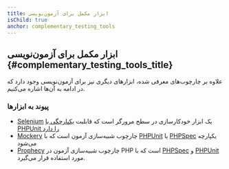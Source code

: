 ```yaml
---
title: ابزار مکمل برای آزمون‌نویسی
isChild: true
anchor: complementary_testing_tools
---
```


## ابزار مکمل برای آزمون‌نویسی {#complementary_testing_tools_title}

علاوه بر چارچوب‌های معرفی شده، ابزارهای دیگری نیز برای آزمون‌نویسی وجود دارد که در ادامه به آن‌ها اشاره می‌کنیم.

### پیوند به ابزارها

* [Selenium](http://seleniumhq.org/) یک ابزار خودکارسازی در سطح مرورگر است که قابلیت [یکپارچگی با PHPUnit را دارد](http://phpunit.de/manual/current/en/selenium.html)
* [Mockery](https://github.com/padraic/mockery) چارچوب شبیه‌سازی آزمون است که با  [PHPUnit](http://phpunit.de/) یا [PHPSpec](http://www.phpspec.net/) یکپارچه می‌شود
* [Prophecy](https://github.com/phpspec/prophecy) چارچوب شبیه‌سازی آزمون در PHP است که با [PHPSpec](http://www.phpspec.net/) و [PHPUnit](http://phpunit.de/) مورد استفاده قرار می‌گیرد.
